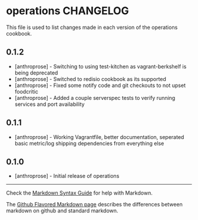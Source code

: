 operations CHANGELOG
====================

This file is used to list changes made in each version of the operations cookbook.

0.1.2
-----
- [anthroprose] - Switching to using test-kitchen as vagrant-berkshelf is being deprecated
- [anthroprose] - Switched to redisio cookbook as its supported
- [anthroprose] - Fixed some notify code and git checkouts to not upset foodcritic
- [anthroprose] - Added a couple serverspec tests to verify running services and port availability

0.1.1
-----
- [anthroprose] - Working Vagrantfile, better documentation, seperated basic metric/log shipping dependencies from everything else

0.1.0
-----
- [anthroprose] - Initial release of operations

- - -
Check the [Markdown Syntax Guide](http://daringfireball.net/projects/markdown/syntax) for help with Markdown.

The [Github Flavored Markdown page](http://github.github.com/github-flavored-markdown/) describes the differences between markdown on github and standard markdown.
